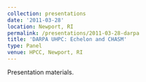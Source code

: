 ```yaml
---
collection: presentations
date: '2011-03-28'
location: Newport, RI
permalink: /presentations/2011-03-28-darpa
title: 'DARPA UHPC: Echelon and CHASM'
type: Panel
venue: HPCC, Newport, RI
---
```


Presentation materials.
